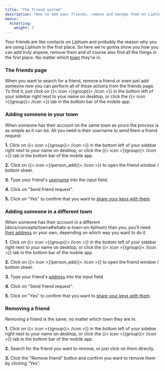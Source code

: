 ```yaml
---
title: "The friend system"
description: "How to add your friends, remove and manage them on Liphium."
menus:
  4chatting:
    weight: 3
---
```


Your friends are like contacts on Liphium and probably the reason why you are using Liphium in the first place. So here we're gonna show you how you can add truly anyone, remove them and of course also find all the things in the first place. No matter which [town](/docs/concepts/towns#whats-a-town-on-liphium) they're in.

### The friends page

When you want to search for a friend, remove a friend or even just add someone new you can perform all of these actions from the friends page. To find it, just click on {{< icon >}}group{{< /icon >}} in the bottom left of your sidebar right next to your name on desktop, or click the {{< icon >}}group{{< /icon >}} tab in the bottom bar of the mobile app.

### Adding someone in your town

When someone has their account on the same town as yours the process is as simple as it can be. All you need is their username to send them a friend request.

**1.** Click on {{< icon >}}group{{< /icon >}} in the bottom left of your sidebar right next to your name on desktop, or click the {{< icon >}}group{{< /icon >}} tab in the bottom bar of the mobile app.

**2.** Click on {{< icon >}}person_add{{< /icon >}} to open the friend window / bottom sheet.

**3.** Type your friend's [username](/docs/using-liphium/faq#how-do-i-find-my-own-username) into the input field.

**4.** Click on "Send friend request".

**5.** Click on "Yes" to confirm that you want to [share your keys with them](/docs/using-liphium/faq#what-does-it-mean-to-share-my-keys-with-someone).

### Adding someone in a different town

When someone has their account in a different [docs/concepts/towns#whats-a-town-on-liphium) than you, you'll need [their address](/docs/using-liphium/faq#how-do-i-find-my-own-address) or your own, depending on which way you want to do it.

**1.** Click on {{< icon >}}group{{< /icon >}} in the bottom left of your sidebar right next to your name on desktop, or click the {{< icon >}}group{{< /icon >}} tab in the bottom bar of the mobile app.

**2.** Click on {{< icon >}}person_add{{< /icon >}} to open the friend window / bottom sheet.

**3.** Type your friend's [address](/docs/using-liphium/faq#how-do-i-find-my-own-address) into the input field.

**4.** Click on "Send friend request".

**5.** Click on "Yes" to confirm that you want to [share your keys with them](/docs/using-liphium/faq#what-does-it-mean-to-share-my-keys-with-someone).

### Removing a friend

Removing a friend is the same, no matter which town they are in.

**1.** Click on {{< icon >}}group{{< /icon >}} in the bottom left of your sidebar right next to your name on desktop, or click the {{< icon >}}group{{< /icon >}} tab in the bottom bar of the mobile app.

**2.** Search for the friend you want to remove, or just click on them directly.

**3.** Click the "Remove friend" button and confirm you want to remove them by clicking "Yes".
